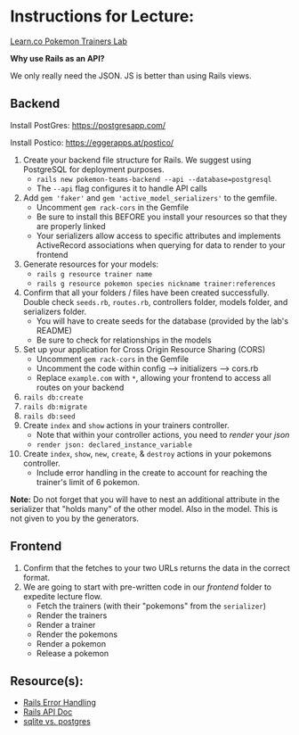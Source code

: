 # Instructions for Lecture:

[Learn.co Pokemon Trainers Lab](https://github.com/learn-co-students/js-rails-as-api-pokemon-teams-project-seattle-web-080519)

**Why use Rails as an API?**

We only really need the JSON. JS is better than using Rails views.

## Backend

Install PostGres:
https://postgresapp.com/

Install Postico:
https://eggerapps.at/postico/

1. Create your backend file structure for Rails. We suggest using PostgreSQL for deployment purposes.
   - `rails new pokemon-teams-backend --api --database=postgresql`
   - The `--api` flag configures it to handle API calls
2. Add `gem 'faker'` and `gem 'active_model_serializers'` to the gemfile.
   - Uncomment `gem rack-cors` in the Gemfile
   - Be sure to install this BEFORE you install your resources so that they are properly linked
   - Your serializers allow access to specific attributes and implements ActiveRecord associations when querying for data to render to your frontend
3. Generate resources for your models:
   - `rails g resource trainer name`
   - `rails g resource pokemon species nickname trainer:references`
4. Confirm that all your folders / files have been created successfully. Double check `seeds.rb`, `routes.rb`, controllers folder, models folder, and serializers folder.
   - You will have to create seeds for the database (provided by the lab's README)
   - Be sure to check for relationships in the models
5. Set up your application for Cross Origin Resource Sharing (CORS)
   - Uncomment `gem rack-cors` in the Gemfile
   - Uncomment the code within config --> initializers --> cors.rb
   - Replace `example.com` with `*`, allowing your frontend to access all routes on your backend
6. `rails db:create`
7. `rails db:migrate`
8. `rails db:seed`
9. Create `index` and `show` actions in your trainers controller.
   - Note that within your controller actions, you need to _render_ your _json_
   - `render json: declared_instance_variable`
10. Create `index`, `show`, `new`, `create`, & `destroy` actions in your pokemons controller.
    - Include error handling in the create to account for reaching the trainer's limit of 6 pokemon.

**Note:** Do not forget that you will have to nest an additional attribute in the serializer that "holds many" of the other model. Also in the model. This is not given to you by the generators.

## Frontend

1. Confirm that the fetches to your two URLs returns the data in the correct format.
2. We are going to start with pre-written code in our _frontend_ folder to expedite lecture flow.
   - Fetch the trainers (with their "pokemons" from the `serializer`)
   - Render the trainers
   - Render a trainer
   - Render the pokemons
   - Render a pokemon
   - Release a pokemon

## Resource(s):

- [Rails Error Handling](https://www.thegreatcodeadventure.com/rails-api-painless-error-handling-and-rendering-2/)
- [Rails API Doc](https://guides.rubyonrails.org/api_app.html)
- [sqlite vs. postgres](https://www.digitalocean.com/community/tutorials/sqlite-vs-mysql-vs-postgresql-a-comparison-of-relational-database-management-systems)
